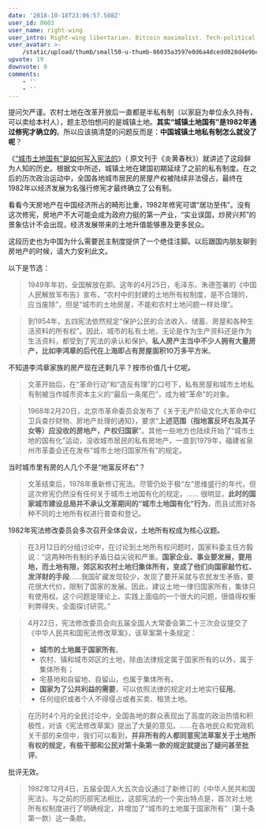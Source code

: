 ```yaml
---
date: '2018-10-18T23:06:57.508Z'
user_id: 8603
user_name: right-wing
user_intro: Right-wing libertarian. Bitcoin maximalist. Tech-political activist.
user_avatar: >-
    /static/upload/thumb/small50-u-thumb-86035a3597e0d6a4dcedd828d4e9bc9d59c7805c585d.png
upvote: 19
downvote: 0
comments:
    - ''
    - ''
---
```


提问欠严谨。农村土地在改革开放后一直都是半私有制（以家庭为单位永久持有，可以卖给本村人），题主恐怕想问的是城镇土地。**其实“城镇土地国有”是1982年通过修宪才确立的**。所以应该搞清楚的问题反而是：**中国城镇土地私有制怎么就没了呢**？

《[“城市土地国有”是如何写入宪法的](http://www.vankeweekly.com/?p=76300)》（ 原文刊于《炎黄春秋》）就讲述了这段鲜为人知的历史。根据文中所述，城镇土地在建国初期延续了之前的私有制度。在之后的历次政治运动中，全国各地城市居民的房屋产权被陆续非法侵占，最终在1982年以经济发展为名强行修宪才最终确立了公有制。

看看今天房地产在中国经济所占的畸形比重，1982年修宪可谓“居功至伟”。没有这次修宪，房地产不大可能会成为政府力挺的第一产业，“实业误国，炒房兴邦”的景象估计不会出现，经济发展带来的土地升值能够惠及更多民众。

这段历史也为中国为什么需要民主制度提供了一个绝佳注脚。以后跟国内朋友聊到房地产的时候，请大力安利此文。

以下是节选：

> 1949年年初，全国解放在即。这年的4月25日，毛泽东、朱德签署的《中国人民解放军布告》宣布，“农村中的封建的土地所有权制度，是不合理的，应当废除”，但是“城市的土地房屋，不能和农村土地问题一样处理”。

> 到1954年，五四宪法依然规定“保护公民的合法收入、储蓄、房屋和各种生活资料的所有权”。因此，城市的私有土地，无论是作为生产资料还是作为生活资料，都受到了宪法的承认和保护。**私人房产主当中不少人拥有大量房产，比如李鸿章的后代在上海即占有房屋面积10万多平方米**。

不知道李鸿章家族的房产现在还剩几平？按市价值几十亿呢。

  

> 文革开始后，在“革命行动”和“造反有理”的口号下，私有房屋和城市土地私有制被当作城市资本主义的“最后一条尾巴”，成为被“革命”的对象。

> 1968年2月20日，北京市革命委员会发布了《关于无产阶级文化大革命中红卫兵查抄财物、房地产处理的通知》，要求“**上述范围（指地富反坏右及其子女等）应没收的房地产，产权归国家**”。其他一些地方也陆续开始了“城市土地的国有化”运动，没收城市居民的私有房地产，一直到1979年，福建省泉州市革委会还在发布“城市土地归国家所有”的规定。

当时城市里有房的人几个不是“地富反坏右”？  

  

> 文革结束后，1978年重新修订宪法。尽管仍处于极“左”思维盛行的年代，但这次修宪仍然没有任何关于城市土地国有化的规定。...... 很明显，**此时的国家城市建设总局并不承认文革期间的“城市土地国有化”行为**，而且试图对各种不同的土地所有权进行普查和登记。

  

1982年宪法修改委员会多次召开全体会议，土地所有权成为核心议题。

> 在3月12日的分组讨论中，在讨论到土地所有权问题时，国家科委主任方毅说：“这两种所有制的矛盾日益尖锐和严重。**国家企业、事业要发展，要用地，而土地有限，郊区和农村土地归集体所有，变成了他们向国家敲竹杠、发洋财的手段**……我国矿藏发现较少，发现了要开采就与农民发生矛盾，要花很大代价，限制了国家的发展。因此，建议土地一律归国家所有，集体只有使用权。这个问题是理论上、实践上面临的一个很大的问题，很值得权衡利弊得失，全面探讨研究。”

> 4月22日，宪法修改委员会向五届全国人大常委会第二十三次会议提交了《中华人民共和国宪法修改草案》，该草案第十条规定：
> 
> *   **城市的土地属于国家所有**。
> *   农村、镇和城市郊区的土地，除由法律规定属于国家所有的以外，属于集体所有；
> *   宅基地和自留地、自留山，也属于集体所有。
> *   **国家为了公共利益的需要**，可以依照法律的规定对土地实行**征用**。
> *   任何组织或者个人不得侵占或者买卖、租赁土地。

> 在历时4个月的全民讨论中，全国各地的群众表现出了高度的政治热情和积极性，对该《宪法修改草案》提出了大量的意见。......在各地民众和党政机关干部的来信中，我们可以看到，**并非所有的人都同意宪法草案关于土地所有权的规定，有些干部和公民对第十条第一款的规定就提出了疑问甚至批评**。

批评无效。  

  

> 1982年12月4日，五届全国人大五次会议通过了新修订的《中华人民共和国宪法》。与之前的历部宪法相比，这部宪法的一个突出特点是，首次对土地所有权制度进行了明确规定，并增加了“城市的土地属于国家所有”（第十条第一款）这一条款。
